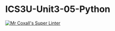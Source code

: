 # ICS3U-Unit3-05-Python

[![Mr Coxall's Super Linter](https://github.com/marshall-demars/ICS3U-Unit3-05-Python/workflows/Mr%20Coxall's%20Super%20Linter/badge.svg)](https://github.com/marshall-demars/ICS3U-Unit3-05-Python/actions/)
